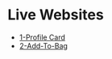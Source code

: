 # Live Websites

- [1-Profile Card](https://profile-card-sable-mu.vercel.app/)
- [2-Add-To-Bag](https://gytibor.eth.limo/)
